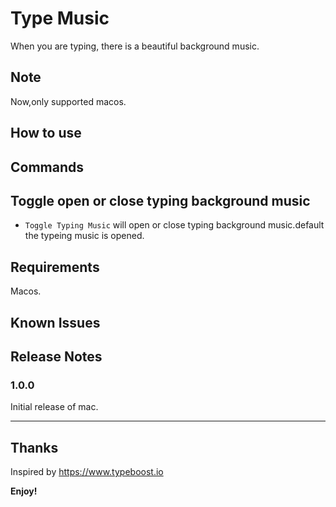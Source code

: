# Type Music

When you are typing, there is a beautiful background music.

## Note

Now,only supported macos.

## How to use

## Commands

## Toggle open or close typing background music

- ```Toggle Typing Music``` will open or close typing background music.default the typeing music is opened.

## Requirements

Macos.

## Known Issues

## Release Notes

### 1.0.0

Initial release of mac.

-----------------------------------------------------------------------------------------------------------

## Thanks

Inspired by <https://www.typeboost.io>

**Enjoy!**